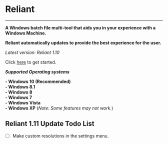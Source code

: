 # Reliant

----------------------------------------------------------------------------------------------

**A Windows batch file multi-tool that aids you in your experience with a Windows Machine.** 

**Reliant automatically updates to provide the best experience for the user.**

*Latest version: Reliant 1.10*

Click [here](https://github.com/ArcaneCiCi/Reliant/releases/latest) to get started.

***Supported Operating systems***

**- Windows 10 (Recommended)**
<br>
**- Windows 8.1**
<br>
**- Windows 8**
<br>
**- Windows 7**
<br>
**- Windows Vista**
<br>
**- Windows XP** (*Note: Some features may not work.*)

## Reliant 1.11 Update Todo List

- [ ] Make custom resolutions in the settings menu.
